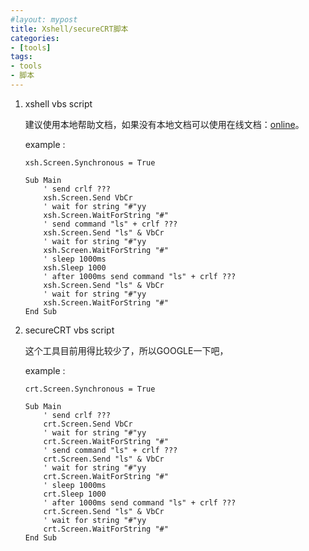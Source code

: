 ```yaml
---
#layout: mypost
title: Xshell/secureCRT脚本
categories:
- [tools]
tags:
- tools
- 脚本
---
```


1. xshell vbs script

    建议使用本地帮助文档，如果没有本地文档可以使用在线文档：[online](https://netsarang.atlassian.net/wiki/spaces/ENSUP/overview)。

    example :

    ```vbs
    xsh.Screen.Synchronous = True

    Sub Main
        ' send crlf ???
        xsh.Screen.Send VbCr
        ' wait for string "#"yy
        xsh.Screen.WaitForString "#"
        ' send command "ls" + crlf ???
        xsh.Screen.Send "ls" & VbCr
        ' wait for string "#"yy
        xsh.Screen.WaitForString "#"
        ' sleep 1000ms
        xsh.Sleep 1000
        ' after 1000ms send command "ls" + crlf ???
        xsh.Screen.Send "ls" & VbCr
        ' wait for string "#"yy
        xsh.Screen.WaitForString "#"
    End Sub
    ```

2. secureCRT vbs script

    这个工具目前用得比较少了，所以GOOGLE一下吧，

    example :

    ```vbs
    crt.Screen.Synchronous = True

    Sub Main
        ' send crlf ???
        crt.Screen.Send VbCr
        ' wait for string "#"yy
        crt.Screen.WaitForString "#"
        ' send command "ls" + crlf ???
        crt.Screen.Send "ls" & VbCr
        ' wait for string "#"yy
        crt.Screen.WaitForString "#"
        ' sleep 1000ms
        crt.Sleep 1000
        ' after 1000ms send command "ls" + crlf ???
        crt.Screen.Send "ls" & VbCr
        ' wait for string "#"yy
        crt.Screen.WaitForString "#"
    End Sub
    ```
